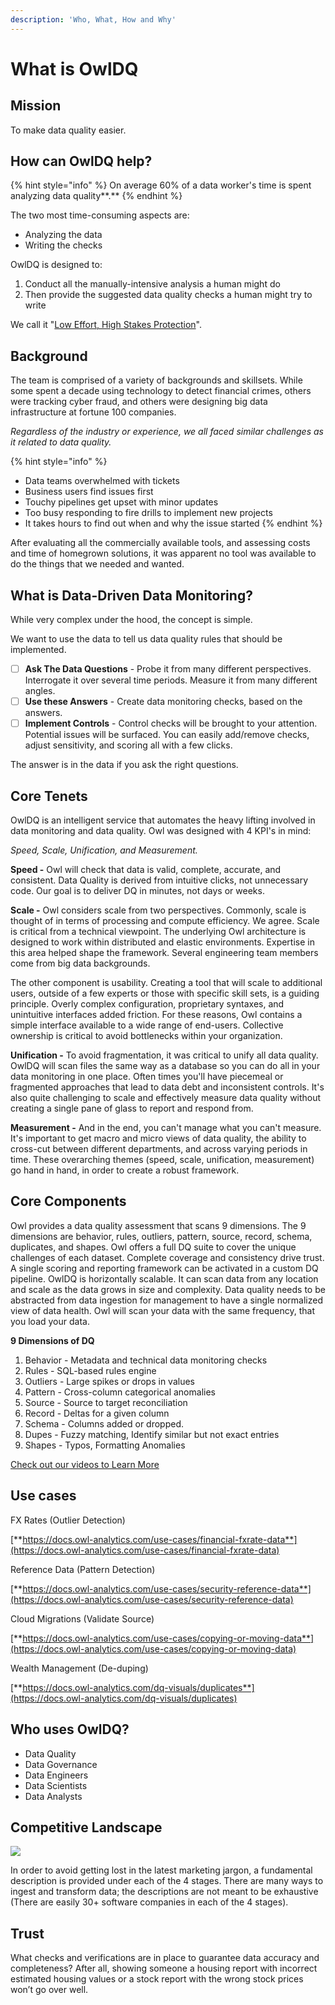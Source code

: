 ```yaml
---
description: 'Who, What, How and Why'
---
```


# What is OwlDQ

## **Mission**

To make data quality easier. 

## How can OwlDQ help?

{% hint style="info" %}
On average 60% of a data worker's time is spent analyzing data quality**.** 
{% endhint %}

The two most time-consuming aspects are:

* Analyzing the data
* Writing the checks 

OwlDQ is designed to:

1. Conduct all the manually-intensive analysis a human might do
2. Then provide the suggested data quality checks a human might try to write

We call it "[Low Effort, High Stakes Protection](https://www.youtube.com/watch?v=S5cI3mYyCFw&t=26s)". 

## **Background**

The team is comprised of a variety of backgrounds and skillsets. While some spent a decade using technology to detect financial crimes, others were tracking cyber fraud, and others were designing big data infrastructure at fortune 100 companies. 

_Regardless of the industry or experience, we all faced similar challenges as it related to data quality._

{% hint style="info" %}
* Data teams overwhelmed with tickets 
* Business users find issues first
* Touchy pipelines get upset with minor updates
* Too busy responding to fire drills to implement new projects
* It takes hours to find out when and why the issue started
{% endhint %}

After evaluating all the commercially available tools, and assessing costs and time of homegrown solutions, it was apparent no tool was available to do the things that we needed and wanted. 

## **What is Data-Driven Data Monitoring?**

While very complex under the hood, the concept is simple. 

We want to use the data to tell us data quality rules that should be implemented. 

* [ ] **Ask The Data Questions** -  Probe it from many different perspectives. Interrogate it over several time periods. Measure it from many different angles. 
* [ ] **Use these Answers** - Create data monitoring checks, based on the answers. 
* [ ] **Implement Controls** - Control checks will be brought to your attention. Potential issues will be surfaced. You can easily add/remove checks, adjust sensitivity, and scoring all with a few clicks.

The answer is in the data if you ask the right questions. 

## **Core Tenets**

OwlDQ is an intelligent service that automates the heavy lifting involved in data monitoring and data quality. Owl was designed with 4 KPI's in mind:

_Speed, Scale, Unification, and Measurement._  

**Speed -** Owl will check that data is valid, complete, accurate, and consistent.  Data Quality is derived from intuitive clicks, not unnecessary code. Our goal is to deliver DQ in minutes, not days or weeks. 

**Scale -**  Owl considers scale from two perspectives. Commonly, scale is thought of in terms of processing and compute efficiency.  We agree. Scale is critical from a technical viewpoint. The underlying Owl architecture is designed to work within distributed and elastic environments.  Expertise in this area helped shape the framework. Several engineering team members come from big data backgrounds.  

The other component is usability. Creating a tool that will scale to additional users, outside of a few experts or those with specific skill sets, is a guiding principle. Overly complex configuration, proprietary syntaxes, and unintuitive interfaces added friction.  For these reasons, Owl contains a simple interface available to a wide range of end-users. Collective ownership is critical to avoid bottlenecks within your organization. 

**Unification -** To avoid fragmentation, it was critical to unify all data quality.  OwlDQ will scan files the same way as a database so you can do all in your data monitoring in one place.  Often times you'll have piecemeal or fragmented approaches that lead to data debt and inconsistent controls.  It's also quite challenging to scale and effectively measure data quality without creating a single pane of glass to report and respond from. 

**Measurement -** And in the end, you can't manage what you can't measure. It's important to get macro and micro views of data quality, the ability to cross-cut between different departments, and across varying periods in time. These overarching themes \(speed, scale, unification, measurement\) go hand in hand, in order to create a robust framework.

## **Core Components**

Owl provides a data quality assessment that scans 9 dimensions. The 9 dimensions are behavior, rules, outliers, pattern, source, record, schema, duplicates, and shapes. Owl offers a full DQ suite to cover the unique challenges of each dataset. Complete coverage and consistency drive trust. A single scoring and reporting framework can be activated in a custom DQ pipeline. OwlDQ is horizontally scalable. It can scan data from any location and scale as the data grows in size and complexity. Data quality needs to be abstracted from data ingestion for management to have a single normalized view of data health.  Owl will scan your data with the same frequency, that you load your data.

**9 Dimensions of DQ**

1. Behavior - Metadata and technical data monitoring checks
2. Rules - SQL-based rules engine
3. Outliers - Large spikes or drops in values
4. Pattern - Cross-column categorical anomalies 
5. Source - Source to target reconciliation
6. Record - Deltas for a given column
7. Schema - Columns added or dropped. 
8. Dupes - Fuzzy matching, Identify similar but not exact entries
9. Shapes - Typos, Formatting Anomalies

[Check out our videos  to Learn More](https://owldq.com/videos.html)

## **Use cases**

FX Rates \(Outlier Detection\)

[**https://docs.owl-analytics.com/use-cases/financial-fxrate-data**](https://docs.owl-analytics.com/use-cases/financial-fxrate-data)

Reference Data \(Pattern Detection\)

[**https://docs.owl-analytics.com/use-cases/security-reference-data**](https://docs.owl-analytics.com/use-cases/security-reference-data)

Cloud Migrations \(Validate Source\)

[**https://docs.owl-analytics.com/use-cases/copying-or-moving-data**](https://docs.owl-analytics.com/use-cases/copying-or-moving-data)

Wealth Management \(De-duping\) 

[**https://docs.owl-analytics.com/dq-visuals/duplicates**](https://docs.owl-analytics.com/dq-visuals/duplicates)

## **Who uses OwlDQ?**

* Data Quality
* Data Governance
* Data Engineers
* Data Scientists
* Data Analysts

## **Competitive Landscape** 

![](https://lh5.googleusercontent.com/FtJYdL4983JvNNjhMch5xCmVPUrMHHTyRQcun3JInFYqnRDWtEnIBz9vC8KPEiHXU5AK7zz-93VhKVfX_ugsjcMMNLWl9q9twX2YPRU4izxjop73YKdtJ0TA66zwG3J8JahTIK-d)

In order to avoid getting lost in the latest marketing jargon, a fundamental description is provided under each of the 4 stages.  There are many ways to ingest and transform data; the descriptions are not meant to be exhaustive \(There are easily 30+ software companies in each of the 4 stages\).

## Trust

What checks and verifications are in place to guarantee data accuracy and completeness? After all, showing someone a housing report with incorrect estimated housing values or a stock report with the wrong stock prices won’t go over well.   


